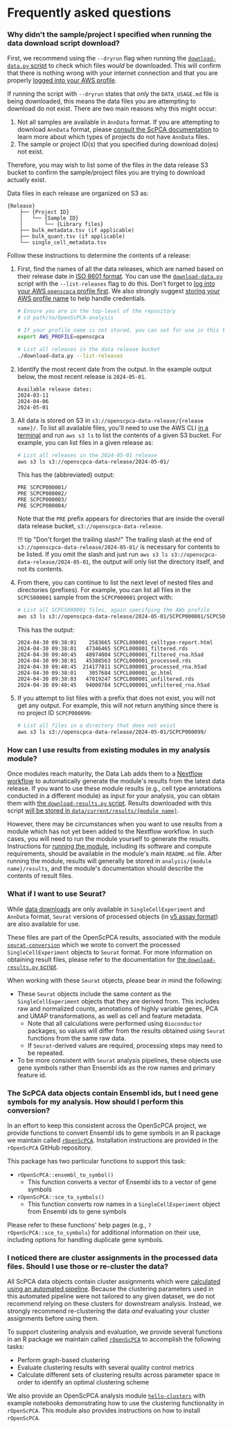 # Frequently asked questions

### Why didn't the sample/project I specified when running the data download script download?

First, we recommend using the `--dryrun` flag when running the [`download-data.py` script](../getting-started/accessing-resources/getting-access-to-data.md#using-the-download-data-script) to check which files _would_ be downloaded.
This will confirm that there is nothing wrong with your internet connection and that you are properly [logged into your AWS profile](../technical-setup/environment-setup/configure-aws-cli.md#logging-in-to-a-new-session).

If running the script with `--dryrun` states that _only_ the `DATA_USAGE.md` file is being downloaded, this means the data files you are attempting to download do not exist.
There are two main reasons why this might occur:

1. Not all samples are available in `AnnData` format.
   If you are attempting to download `AnnData` format, please [consult the ScPCA documentation](https://scpca.readthedocs.io/en/stable/faq.html#which-samples-can-i-download-as-anndata-objects) to learn more about which types of projects do not have `AnnData` files.
1. The sample or project ID(s) that you specified during download do(es) not exist.

Therefore, you may wish to list some of the files in the data release S3 bucket to confirm the sample/project files you are trying to download actually exist.

Data files in each release are organized on S3 as:

```{ .console .no-copy title="Release file structure"}
{Release}
    ├── {Project ID}
    │   └── {Sample ID}
    │       └── {Library files}
    ├── bulk_metadata.tsv (if applicable)
    ├── bulk_quant.tsv (if applicable)
    └── single_cell_metadata.tsv
```

Follow these instructions to determine the contents of a release:

1.  First, find the names of all the data releases, which are named based on their release date in [ISO 8601 format](https://en.wikipedia.org/wiki/ISO_8601).
    You can use the [`download-data.py`](../getting-started/accessing-resources/getting-access-to-data.md#downloaded-data-file-structure) script with the `--list-releases` flag to do this.
    Don't forget to [log into your AWS `openscpca` profile first](../technical-setup/environment-setup/configure-aws-cli.md#logging-in-to-a-new-session).
    We also strongly suggest [storing your AWS profile name](../technical-setup/environment-setup/configure-aws-cli.md#storing-your-aws-profile-name) to help handle credentials.

    ```bash
    # Ensure you are in the top-level of the repository
    # cd path/to/OpenScPCA-analysis

    # If your profile name is not stored, you can set for use in this terminal session only:
    export AWS_PROFILE=openscpca

    # List all releases in the data release bucket
    ./download-data.py --list-releases
    ```

1.  Identify the most recent date from the output.
    In the example output below, the most recent release is `2024-05-01`.

    ```{ .console .no-copy title="Output from listing all releases"}
    Available release dates:
    2024-03-11
    2024-04-06
    2024-05-01
    ```

1.  All data is stored on S3 in `s3://openscpca-data-release/{release name}/`.
    To list all available files, you'll need to use the AWS CLI [in a terminal](../getting-started/project-tools/using-the-terminal.md) and run `aws s3 ls` to list the contents of a given S3 bucket.
    For example, you can list files in a given release as:

    ```bash
    # List all releases in the 2024-05-01 release
    aws s3 ls s3://openscpca-data-release/2024-05-01/
    ```

    This has the (abbreviated) output:

    ```{ .console .no-copy title="Output from listing all projects in the 2024-05-01 release"}
    PRE SCPCP000001/
    PRE SCPCP000002/
    PRE SCPCP000003/
    PRE SCPCP000004/
    ```

    Note that the `PRE` prefix appears for directories that are inside the overall data release bucket, `s3://openscpca-data-release`.

    !!! tip "Don't forget the trailing slash!"
        The trailing slash at the end of `s3://openscpca-data-release/2024-05-01/` is necessary for contents to be listed.
        If you omit the slash and just run `aws s3 ls s3://openscpca-data-release/2024-05-01`, the output will only list the directory itself, and not its contents.

1.  From there, you can continue to list the next level of nested files and directories (prefixes).
    For example, you can list all files in the `SCPCS000001` sample from the `SCPCP000001` project with:

    ```bash
    # List all SCPCS000001 files, again specifying the AWS profile
    aws s3 ls s3://openscpca-data-release/2024-05-01/SCPCP000001/SCPCS000001/
    ```

    This has the output:

    ```{ .console .no-copy title="Output from listing all SCPCS000001 files in the 2024-05-01 release"}
    2024-04-30 09:38:01    2583665 SCPCL000001_celltype-report.html
    2024-04-30 09:38:01   47346465 SCPCL000001_filtered.rds
    2024-04-30 09:40:45   48974004 SCPCL000001_filtered_rna.h5ad
    2024-04-30 09:38:01   45388563 SCPCL000001_processed.rds
    2024-04-30 09:40:45  214177811 SCPCL000001_processed_rna.h5ad
    2024-04-30 09:38:01    3057684 SCPCL000001_qc.html
    2024-04-30 09:38:03   47019247 SCPCL000001_unfiltered.rds
    2024-04-30 09:40:45   94000784 SCPCL000001_unfiltered_rna.h5ad
    ```

1.  If you attempt to list files with a prefix that does not exist, you will not get any output.
    For example, this will not return anything since there is no project ID `SCPCP000099`:

    ```bash
    # List all files in a directory that does not exist
    aws s3 ls s3://openscpca-data-release/2024-05-01/SCPCP000099/
    ```

### How can I use results from existing modules in my analysis module?

Once modules reach maturity, the Data Lab adds them to a [Nextflow workflow](../ensuring-repro/openscpca-nf/index.md) to automatically generate the module's results from the latest data release.
If you want to use these module results (e.g., cell type annotations conducted in a different module) as input for your analysis, you can obtain them with [the `download-results.py` script](../getting-started/accessing-resources/getting-access-to-data.md#accessing-scpca-module-results).
Results downloaded with this script [will be stored in `data/current/results/{module name}`](../getting-started/accessing-resources/getting-access-to-data.md#downloaded-results-file-structure).

However, there may be circumstances when you want to use results from a module which has not yet been added to the Nextflow workflow.
In such cases, you will need to run the module yourself to generate the results.
Instructions for [running the module](../contributing-to-analyses/analysis-modules/running-a-module.md), including its software and compute requirements, should be available in the module's main `README.md` file.
After running the module, results will generally be stored in `analysis/{module name}/results`, and the module's documentation should describe the contents of result files.


### What if I want to use Seurat?

While [data downloads](../getting-started/accessing-resources/getting-access-to-data.md) are only available in `SingleCellExperiment` and `AnnData` format, `Seurat` versions of processed objects (in [v5 assay format](https://satijalab.org/seurat/articles/seurat5_essential_commands)) are also available for use.

These files are part of the OpenScPCA results, associated with the module [`seurat-conversion`](https://github.com/AlexsLemonade/OpenScPCA-analysis/tree/main/analyses/seurat-conversion) which we wrote to convert the processed `SingleCellExperiment` objects to `Seurat` format.
For more information on obtaining result files, please refer to the documentation for [the `download-results.py` script](../getting-started/accessing-resources/getting-access-to-data.md#accessing-scpca-module-results).

When working with these `Seurat` objects, please bear in mind the following:

* These `Seurat` objects include the same content as the `SingleCellExperiment` objects that they are derived from.
This includes raw and normalized counts, annotations of highly variable genes, PCA and UMAP transformations, as well as cell and feature metadata.  
  * Note that all calculations were performed using `Bioconductor` packages, so values will differ from the results obtained using `Seurat` functions from the same raw data.
  * If `Seurat`-derived values are required, processing steps may need to be repeated.
* To be more consistent with `Seurat` analysis pipelines, these objects use gene symbols rather than Ensembl ids as the row names and primary feature id.


### The ScPCA data objects contain Ensembl ids, but I need gene symbols for my analysis. How should I perform this conversion?

In an effort to keep this consistent across the OpenScPCA project, we provide functions to convert Ensembl ids to gene symbols in an R package we maintain called [`rOpenScPCA`](https://github.com/AlexsLemonade/rOpenScPCA/).
Installation instructions are provided in the `rOpenScPCA` GitHub repository.

This package has two particular functions to support this task:

* `rOpenScPCA::ensembl_to_symbol()`
  * This function converts a vector of Ensembl ids to a vector of gene symbols
* `rOpenScPCA::sce_to_symbols()`
  * This function converts row names in a `SingleCellExperiment` object from Ensembl ids to gene symbols

Please refer to these functions' help pages (e.g., `?rOpenScPCA::sce_to_symbols`) for additional information on their use, including options for handling duplicate gene symbols.

### I noticed there are cluster assignments in the processed data files. Should I use those or re-cluster the data?

All ScPCA data objects contain cluster assignments which were [calculated using an automated pipeline](https://scpca.readthedocs.io/en/stable/processing_information.html#processed-gene-expression-data).
Because the clustering parameters used in this automated pipeline were not tailored to any given dataset, we do not recommend relying on these clusters for downstream analysis.
Instead, we strongly recommend re-clustering the data _and_ evaluating your cluster assignments before using them.

To support clustering analysis and evaluation, we provide several functions in an R package we maintain called [`rOpenScPCA`](https://github.com/AlexsLemonade/rOpenScPCA/) to accomplish the following tasks:

* Perform graph-based clustering
* Evaluate clustering results with several quality control metrics
* Calculate different sets of clustering results across parameter space in order to identify an optimal clustering scheme

We also provide an OpenScPCA analysis module [`hello-clusters`](https://github.com/AlexsLemonade/OpenScPCA-analysis/tree/main/analyses/hello-clusters) with example notebooks demonstrating how to use the clustering functionality in `rOpenScPCA`.
This module also provides instructions on how to install `rOpenScPCA`.

